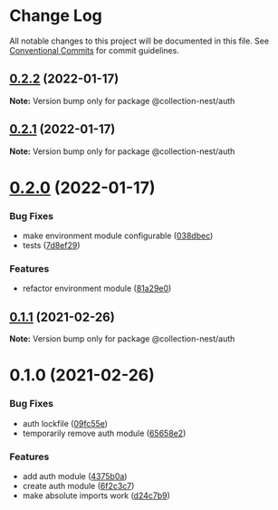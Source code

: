 # Change Log

All notable changes to this project will be documented in this file.
See [Conventional Commits](https://conventionalcommits.org) for commit guidelines.

## [0.2.2](https://github.com/developer239/collection-nest/compare/@collection-nest/auth@0.2.1...@collection-nest/auth@0.2.2) (2022-01-17)

**Note:** Version bump only for package @collection-nest/auth





## [0.2.1](https://github.com/developer239/collection-nest/compare/@collection-nest/auth@0.2.0...@collection-nest/auth@0.2.1) (2022-01-17)

**Note:** Version bump only for package @collection-nest/auth





# [0.2.0](https://github.com/developer239/collection-nest/compare/@collection-nest/auth@0.1.1...@collection-nest/auth@0.2.0) (2022-01-17)


### Bug Fixes

* make environment module configurable ([038dbec](https://github.com/developer239/collection-nest/commit/038dbecab7ce630eec14f6e44c786746a02c3c5e))
* tests ([7d8ef29](https://github.com/developer239/collection-nest/commit/7d8ef299c06d006102e8f199b855adb067dfcbfc))


### Features

* refactor environment module ([81a29e0](https://github.com/developer239/collection-nest/commit/81a29e0cfbc8f0f4baba3f740799d68ac98737b6))





## [0.1.1](https://github.com/developer239/collection-nest/compare/@collection-nest/auth@0.1.0...@collection-nest/auth@0.1.1) (2021-02-26)

**Note:** Version bump only for package @collection-nest/auth





# 0.1.0 (2021-02-26)


### Bug Fixes

* auth lockfile ([09fc55e](https://github.com/developer239/collection-nest/commit/09fc55ee68121d99f01fab803ba2b55b76d5ff06))
* temporarily remove auth module ([65658e2](https://github.com/developer239/collection-nest/commit/65658e232b899b3852028305338049c15034b3ca))


### Features

* add auth module ([4375b0a](https://github.com/developer239/collection-nest/commit/4375b0a9d0f283abac222d8aaa2d75edc7638f0a))
* create auth module ([6f2c3c7](https://github.com/developer239/collection-nest/commit/6f2c3c741ce5db0acf20b2862ace4f368b0fb589))
* make absolute imports work ([d24c7b9](https://github.com/developer239/collection-nest/commit/d24c7b9d272f3aa55255e651bae9bc0cd1e21f7e))
